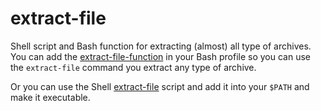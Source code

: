extract-file
============

Shell script and Bash function for extracting (almost) all type of archives.  
You can add the [extract-file-function](https://github.com/Antranigv/extract-file/blob/master/extract-file-function.md) in your Bash profile so you can use the `extract-file` command you extract any type of archive.  

Or you can use the Shell [extract-file](https://github.com/Antranigv/extract-file/blob/master/extract-file.md) script and add it into your `$PATH` and make it executable.  
